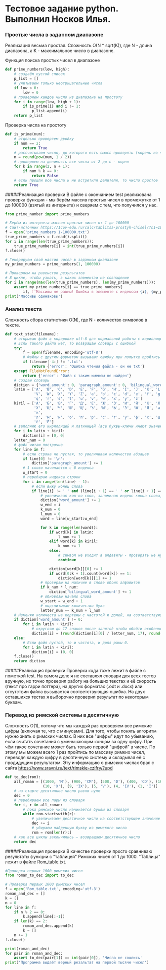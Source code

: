 # Тестовое задание python. Выполнил Носков Илья.
### Простые числа в заданном диапазоне
Реализация весьма простая. Сложность O(N * sqrt(K)), где N - длина диапазона, а K - максимальное число в диапазоне.

Функция поиска простых чисел в диапазоне
```python
def prime_numbers(low, high):
    # создаём пустой список
    p_list = []
    # учитываем только неотрицательные числа
    if low < 0:
        low = 0
    # проверяем каждое число из диапазона на простоту
    for i in range(low, high + 1):
        if is_prime(i) and i != 1:
            p_list.append(i)
    return p_list

```
Проверка числа на простоту
```python
def is_prime(num):
    # отдельно проверяем двойку
    if num == 2:
        return True
    # рассчитываем число, до которого есть смысл проверять (корень из числа)
    n = round(pow(num, 1 / 2))
    # проверяем на делимость все числа от 2 до n - корня
    for k in range(2, n + 1):
        if num % k == 0:
            return False
    # если прошли все числа и не встретили делителя, то число простое
    return True

```

#####Реализация проверки
В файле с окончанием test реализована проверка функции - мы берём массив простых чисел в промежутке от 1 до 100000 (взятый из интернета) и сверяем с тем, что получился у нас. 
``` python
from prime_number import prime_numbers

# Берём из интернета массив простых чисел от 1 до 100000
# Сайт-источник https://1cov-edu.ru/calc/tablitsa-prostyh-chisel/?n1=1&n2=100000&separator=%20
f = open('prime_numbers 1-100000.txt')
true_prime_numbers = f.read().split()
for i in range(len(true_prime_numbers)):
    true_prime_numbers[i] = int(true_prime_numbers[i])
f.close()

# Генерируем свой массив чисел в заданном диапазоне
my_prime_numbers = prime_numbers(1, 100000)

# Проверяем на равенство результатов
# В цикле, чтобы узнать, в каких элементаи не совпадение
for i in range(max(len(true_prime_numbers), len(my_prime_numbers))):
    assert my_prime_numbers[i] == true_prime_numbers[
        i], f'Массивы не равны! Ошибка в элементе с индексом {i}, {my_prime_numbers[i]} != {true_prime_numbers[i]}'
print('Массивы одинаковы')

```

### Анализ текста
Сложность сбора статистики O(N), где N - количество символов в тексте.
```python
def text_stat(filename):
    # открываю файл в кодировке utf-8 для нормальной работы с кириллицей
    # Если такого файла нет, то возвращаю словарь с ошибкой
    try:
        f = open(filename, encoding='utf-8')
        # Файлы с другим форматом вызывают ошибку при попытке пройтись по строчкам (строка 26)
        if filename[-4:] != '.txt':
            return {'error': 'Ошибка чтения файла - он не txt'}
    except FileNotFoundError:
        return {'error': 'Файл с таким именем не найден'}
    # создаю словарь
    diction = {'word_amount': 0, 'paragraph_amount': 0, 'bilingual_word_amount': 0}
    latin = ['A', 'B', 'C', 'D', 'E', 'F', 'G', 'H', 'I', 'J', 'K', 'L', 'M', 'N', 'O', 'P', 'Q', 'R', 'S', 'T', 'U',
             'V', 'W', 'X', 'Y', 'Z', 'a', 'b', 'c', 'd', 'e', 'f', 'g', 'h', 'i', 'j', 'k', 'l', 'm', 'n', 'o', 'p',
             'q', 'r', 's', 't', 'u', 'v', 'w', 'x', 'y', 'z']
    kiril = ['А', 'Б', 'В', 'Г', 'Д', 'Е', 'Ж', 'З', 'И', 'Й', 'К', 'Л', 'М', 'Н', 'О', 'П', 'Р', 'С', 'Т', 'У', 'Ф',
             'Х', 'Ц', 'Ч', 'Ш', 'Щ', 'Ъ', 'Ы', 'Ь', 'Э', 'Ю', 'Я', 'а', 'б', 'в', 'г', 'д', 'е', 'ж', 'з', 'и', 'й',
             'к',
             'л', 'м', 'н', 'о', 'п', 'р', 'с', 'т', 'у', 'ф', 'х', 'ц', 'ч', 'ш', 'щ', 'ъ', 'ы', 'ь', 'э', 'ю', 'я',
             'ё', 'Ё']
    # заполняю его кириллицей и латиницей (все буквы-ключи имеют значение 0)
    for i in latin + kiril:
        diction[i] = [0, 0]
    letter_num = 0
    # файл читаю построчно
    for line in f:
        # если строка не пустая, то увеличиваю количество абзацев
        if line[0] != '\n':
            diction['paragraph_amount'] += 1
        # 1 слово начинается с 0 индекса
        w_start = 0
        # перебираю индексы строки
        for i in range(len(line) - 1):
            # если вижу конец слова
            if line[i] != ' ' and (line[i + 1] == ' ' or line[i + 1] == '\n'):
                # увеличиваю кол-во слов, запоминаю индекс конца слова, создаю int для подстчёта
                diction['word_amount'] += 1
                w_end = i
                k_num = 0
                l_num = 0
                word = line[w_start:w_end]

                for k in range(len(word)):
                    if word[k] in latin:
                        l_num += 1
                    elif word[k] in kiril:
                        k_num += 1
                    else:
                        # символ не входит в алфавиты - проверять не нужно
                        continue

                    diction[word[k]][0] += 1
                    if word[0:k + 1].count(word[k]) == 1:
                        diction[word[k]][1] += 1
                # проверяю на наличие в слове обоих алфавитов
                if k_num * l_num:
                    diction['bilingual_word_amount'] += 1
                # обновляю начало слова
                w_start = w_end + 1
                # подсчитываю количество букв
                letter_num += k_num + l_num
    # Изменяю количеста на кортежы с частотой и долей, на соответствующий кортеж
    if diction['word_amount'] != 0:
        for i in latin + kiril:
            # округляю до 17 знаков после запятой чтобы обойти особенности дробей в питоне
            diction[i] = (round(diction[i][0] / letter_num, 17), round(diction[i][1] / diction['word_amount'], 17))
    else:
        # Если файл пустой, то и частота, и доля раны 0.
        for i in latin + kiril:
            diction[i] = (0, 0)
    f.close()
    return diction

```

#####Реализация проверки
Проверка кода тоже лежит в файле с пометкой test. На самом деле я не составлял словари для всех тестов вручную, но точно проверил работу на больших текстах и её скорость (текст про гарри поттера), на других форматах (.odt и .docx) или отсутствии файла вызывается соответствующая ошибка. На двух оставшихся тестах я выборочно проверил результат по некоторым буквам.

### Перевод из римской системы в десятичную
Сложность O(1), потому что мы каждый раз проверяем все римские цифры (включая те, что с минусами).
Для того, чтобы понять алгоритм нужно знать о римских числах. В них все "цифры" идут по убыванию, если считать сочетания с уменьшающим концом за одну цифру. При чём такое сочетание может быть только первой "цифрой" в числе. По этому мы можем всего 1 раз пройтись по массиву римких чисел, переводя каждую цифру в десятичную систему и складывая её с продидущим результатом. Эту информацию о римских числах брал с сайта https://www.sravni.ru/text/rimskie-czifry/?upd
```python
def to_dec(rom):
    all_roman = [(1000, 'M'), (900, 'CM'), (500, 'D'), (400, 'CD'), (100, 'C'), (90, 'XC'), (50, 'L'), (40, 'XL'),
                 (10, 'X'), (9, 'IX'), (5, 'V'), (4, 'IV'), (1, 'I')]
    # на старте десятичное число равно нулю
    dec = 0
    # перебираем все пары из словаря
    for i, r in all_roman:
        # пока римское число начинается буквы из словаря
        while rom.startswith(r):
            # увеличиваем десятичное число на соответствующее значение из словаря
            dec += i
            # убираем найденную букву из римского числа
            rom = rom[len(r):]
    # как все циклы закончились — возвращаем десятичное число
    return dec

```

#####Реализация проверки
В качестве проверки просто сравниваю результаты функции с "таблицей" Римских чисел от 1 до 1000. "Таблица" лежит в файле Rom_table.txt.
```python
#Проверка первых 1000 римских чисел
from roman_to_dec import to_dec

# Проверка первых 1000 римских чисел
f = open('Rom_table.txt', encoding='utf-8')
roman_and_dec = []
k = []
n = 0
for line in f:
    if n % 2 == 0:
        k.append(line[:-1])
    if len(k) == 2:
        roman_and_dec.append(k)
        k = []
    n += 1
f.close()

print(roman_and_dec)
for pair in roman_and_dec:
    assert to_dec(pair[1]) == int(pair[0]), 'Числа не сошлись'
print('Программа выдаёт верный резальтат на первой тысяче чисел')

```
